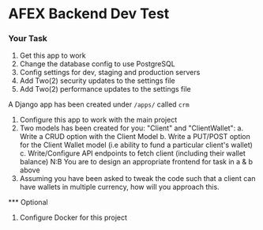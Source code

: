 # AFEX Backend Dev Test

### Your Task

1. Get this app to work
2. Change the database config to use PostgreSQL
3. Config settings for dev, staging and production servers
4. Add Two(2) security updates to the settings file
5. Add Two(2) performance updates to the settings file

A Django app has been created under `/apps/` called `crm`

1. Configure this app to work with the main project
2. Two models has been created for you: "Client" and "ClientWallet":
   a. Write a CRUD option with the Client Model
   b. Write a PUT/POST option for the Client Wallet model (i.e ability to fund a particular client's wallet)
   c. Write/Configure API endpoints to fetch client (including their wallet balance)
   N:B You are to design an appropriate frontend for task in a & b above
3. Assuming you have been asked to tweak the code such that a client can have wallets in multiple currency, how will you
   approach this.

\*\*\* Optional

1. Configure Docker for this project
